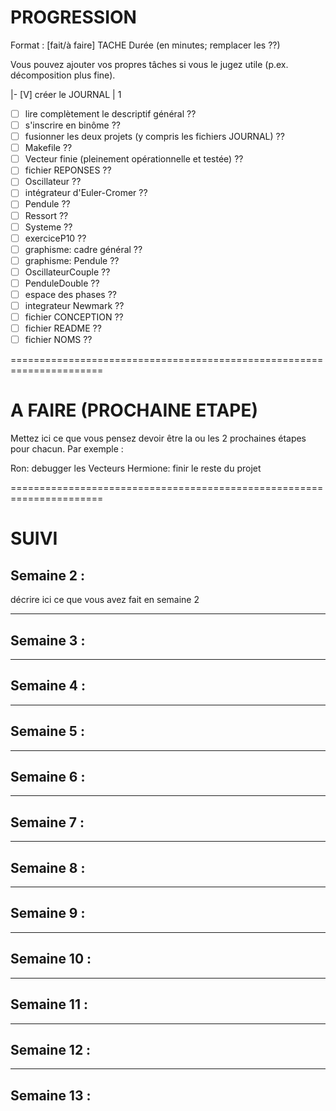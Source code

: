 # PROGRESSION

Format : [fait/à faire] TACHE	Durée (en minutes; remplacer les ??)

Vous pouvez ajouter vos propres tâches si vous le jugez utile
(p.ex. décomposition plus fine).

|- [V] créer le JOURNAL                 |                   	        1
- [ ] lire complètement le descriptif général                  	??
- [ ] s'inscrire en binôme                                      	??
- [ ] fusionner les deux projets (y compris les fichiers JOURNAL)	??
- [ ] Makefile                                               	??
- [ ] Vecteur finie (pleinement opérationnelle et testée) 	??
- [ ] fichier REPONSES                                         	??
- [ ] Oscillateur                                            	??
- [ ] intégrateur d'Euler-Cromer                            	??
- [ ] Pendule                                               	??
- [ ] Ressort                                               	??
- [ ] Systeme                                               	??
- [ ] exerciceP10                                           	??
- [ ] graphisme: cadre général                              	??
- [ ] graphisme: Pendule                                     	??
- [ ] OscillateurCouple                                     	??
- [ ] PenduleDouble                                         	??
- [ ] espace des phases                                     	??
- [ ] integrateur Newmark                                   	??
- [ ] fichier CONCEPTION                                         	??
- [ ] fichier README                                        	??
- [ ] fichier NOMS                                        	??

======================================================================
# A FAIRE (PROCHAINE ETAPE)

Mettez ici ce que vous pensez devoir être la ou les 2 prochaines étapes
pour chacun. Par exemple :

Ron: debugger les Vecteurs
Hermione: finir le reste du projet

======================================================================
# SUIVI

## Semaine 2 :

décrire ici ce que vous avez fait en semaine 2

--------------------------------------------------
## Semaine 3 :



--------------------------------------------------
## Semaine 4 :



--------------------------------------------------
## Semaine 5 :



--------------------------------------------------
## Semaine 6 :



--------------------------------------------------
## Semaine 7 :



--------------------------------------------------
## Semaine 8 :



--------------------------------------------------
## Semaine 9 :



--------------------------------------------------
## Semaine 10 :



--------------------------------------------------
## Semaine 11 :



--------------------------------------------------
## Semaine 12 :



--------------------------------------------------
## Semaine 13 :

